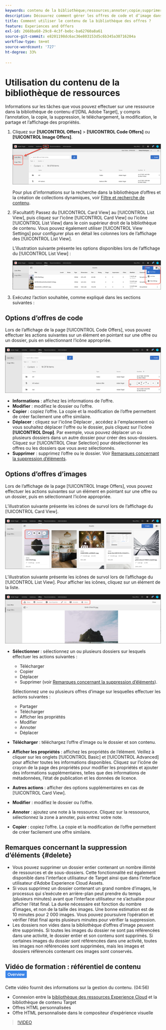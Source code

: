 ```yaml
---
keywords: contenu de la bibliothèque;ressources;annoter;copie;supprimer une ressource;télécharger une ressource;modifier du contenu;partager une carte;afficher les propriétés du contenu
description: Découvrez comment gérer les offres de code et d’image dans la bibliothèque d [!DNL Target] offres d’Adobe. Découvrez comment afficher les détails d’une offre et comment modifier, copier, déplacer ou supprimer des offres.
title: Comment utiliser le contenu de la bibliothèque des offres ?
feature: Experiences and Offers
exl-id: 2668ba68-29c8-4c3f-bebc-ba62760a8a61
source-git-commit: e8201198dc6ac36e803153d5c6b345a30716204a
workflow-type: tm+mt
source-wordcount: '727'
ht-degree: 33%

---
```


# Utilisation du contenu de la bibliothèque de ressources

Informations sur les tâches que vous pouvez effectuer sur une ressource dans la bibliothèque de contenu d’[!DNL Adobe Target], y compris l’annotation, la copie, la suppression, le téléchargement, la modification, le partage et l’affichage des propriétés.

1. Cliquez sur **[!UICONTROL Offers]** > **[!UICONTROL Code Offers]** ou **[!UICONTROL Image Offers]**.

   ![Onglets Offres de code et Offres d’image](/help/main/c-experiences/c-manage-content/assets/offers-both.png)

   Pour plus d’informations sur la recherche dans la bibliothèque d’offres et la création de collections dynamiques, voir [Filtre et recherche de contenu](/help/main/c-experiences/c-manage-content/filter-and-search-content.md#concept_3B59B8F025BF4CEA82ECC5199D365276).

1. (Facultatif) Passez du [!UICONTROL Card View] au [!UICONTROL List View], puis cliquez sur l’icône [!UICONTROL Card View] ou l’icône [!UICONTROL List View] dans le coin supérieur droit de la bibliothèque de contenu. Vous pouvez également utiliser [!UICONTROL View Settings] pour configurer plus en détail les colonnes lors de l’affichage des [!UICONTROL List View].

   L’illustration suivante présente les options disponibles lors de l’affichage du [!UICONTROL List View] :

   ![Options de la vue Liste](/help/main/c-experiences/c-manage-content/assets/view-settings-options.png)

1. Exécutez l’action souhaitée, comme expliqué dans les sections suivantes :

## Options d’offres de code

Lors de l’affichage de la page [!UICONTROL Code Offers], vous pouvez effectuer les actions suivantes sur un élément en pointant sur une offre ou un dossier, puis en sélectionnant l’icône appropriée.

![Icônes de survol dans l’onglet Offres de code](/help/main/c-experiences/c-manage-content/assets/code-offers-hover-icons.png)

* **Informations** : affichez les informations de l’offre.
* **Modifier** : modifiez le dossier ou l’offre.
* **Copier** : copiez l’offre. La copie et la modification de l’offre permettent de créer facilement une offre similaire.
* **Déplacer** : cliquez sur l&#39;icône Déplacer , accédez à l&#39;emplacement où vous souhaitez déplacer l&#39;offre ou le dossier, puis cliquez sur l&#39;icône **[!UICONTROL Drop]**. Par exemple, vous pouvez déplacer un ou plusieurs dossiers dans un autre dossier pour créer des sous-dossiers. Cliquez sur [!UICONTROL Clear Selection] pour désélectionner les offres ou les dossiers que vous avez sélectionnés.
* **Supprimer** : supprimez l’offre ou le dossier. Voir [Remarques concernant la suppression d’éléments](#delete).

## Options d’offres d’images

Lors de l’affichage de la page [!UICONTROL Image Offers], vous pouvez effectuer les actions suivantes sur un élément en pointant sur une offre ou un dossier, puis en sélectionnant l’icône appropriée.

L’illustration suivante présente les icônes de survol lors de l’affichage du [!UICONTROL Card View].

![Pointez sur les icônes de l’onglet Offres d’image en mode Carte](/help/main/c-experiences/c-manage-content/assets/image-offers-hover-icons.png)

L’illustration suivante présente les icônes de survol lors de l’affichage du [!UICONTROL List View]. Pour afficher les icônes, cliquez sur un élément de la liste.

![Pointez sur les icônes de l’onglet Offres d’image en vue Liste](/help/main/c-experiences/c-manage-content/assets/list-view-hover.png)

* **Sélectionner** : sélectionnez un ou plusieurs dossiers sur lesquels effectuer les actions suivantes :

   * Télécharger
   * Copier
   * Déplacer
   * Supprimer (voir [Remarques concernant la suppression d’éléments](#delete)).

  Sélectionnez une ou plusieurs offres d’image sur lesquelles effectuer les actions suivantes :

   * Partager
   * Télécharger
   * Afficher les propriétés
   * Modifier
   * Annoter
   * Déplacer

* **Télécharger** : téléchargez l’offre d’image ou le dossier et son contenu.
* **Afficher les propriétés** : affichez les propriétés de l’élément. Veillez à cliquer sur les onglets [!UICONTROL Basic] et [!UICONTROL Advanced] pour afficher toutes les informations disponibles. Cliquez sur l’icône de crayon de la page des propriétés pour modifier les propriétés et ajouter des informations supplémentaires, telles que des informations de métadonnées, l’état de publication et les données de licence.
* **Autres actions** : afficher des options supplémentaires en cas de [!UICONTROL Card View].
* **Modifier** : modifiez le dossier ou l’offre.
* **Annoter** : ajoutez une note à la ressource. Cliquez sur la ressource, sélectionnez la zone à annoter, puis entrez votre note.
* **Copier** : copiez l’offre. La copie et la modification de l’offre permettent de créer facilement une offre similaire.

## Remarques concernant la suppression d’éléments {#delete}

* Vous pouvez supprimer un dossier entier contenant un nombre illimité de ressources et de sous-dossiers. Cette fonctionnalité est également disponible dans l’interface utilisateur de Target ainsi que dans l’interface utilisateur d’Adobe Experience Cloud Assets.
* Si vous supprimez un dossier contenant un grand nombre d’images, le processus qui s’exécute en arrière-plan peut prendre du temps (plusieurs minutes) avant que l’interface utilisateur ne s’actualise pour afficher l’état final. La durée nécessaire est fonction du nombre d’images, et non de la taille des images. Une bonne estimation est de 10 minutes pour 2 000 images. Vous pouvez poursuivre l’opération et vérifier l’état final après plusieurs minutes pour vérifier la suppression.
* Les dossiers non vides dans la bibliothèque d’offres d’image peuvent être supprimés. Si toutes les images du dossier ne sont pas référencées dans une activité, le dossier entier et son contenu sont supprimés. Si certaines images du dossier sont référencées dans une activité, toutes les images non référencées sont supprimées, mais les images et dossiers référencés contenant ces images sont conservés.

## Vidéo de formation : référentiel de contenu ![badge Aperçu](/help/main/assets/overview.png)

Cette vidéo fournit des informations sur la gestion du contenu. (04:56)

* Connexion entre la [bibliothèque des ressources Experience Cloud](https://experienceleague.adobe.com/docs/core-services/interface/assets/creative-cloud.html) et la bibliothèque de contenu Target
* Offres HTML personnalisées
* Offre HTML personnalisée dans le compositeur d’expérience visuelle

>[!VIDEO](https://video.tv.adobe.com/v/17387)
